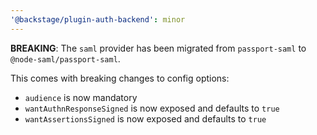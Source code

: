 ```yaml
---
'@backstage/plugin-auth-backend': minor
---
```


**BREAKING**: The `saml` provider has been migrated from `passport-saml` to `@node-saml/passport-saml`.

This comes with breaking changes to config options:

- `audience` is now mandatory
- `wantAuthnResponseSigned` is now exposed and defaults to `true`
- `wantAssertionsSigned` is now exposed and defaults to `true`
